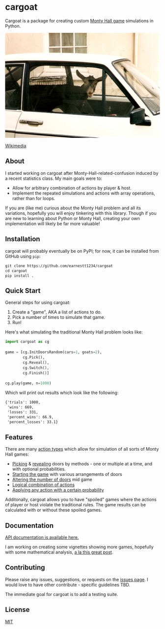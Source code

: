# cargoat
Cargoat is a package for creating custom [Monty Hall game](https://en.wikipedia.org/wiki/Monty_Hall_problem) simulations in Python.

![](https://raw.githubusercontent.com/earnestt1234/cargoat/main/img/goat_in_a_car.jpg)

[Wikimedia](https://commons.wikimedia.org/wiki/File:Goat_in_a_car.jpg)

## About

I started working on cargoat after Monty-Hall-related-confusion induced by a recent statistics class.  My main goals were to:

- Allow for arbitrary combination of actions by player & host.
- Implement the repeated simulations and actions with array operations, rather than for loops.

If you are (like me) curious about the Monty Hall problem and all its variations, hopefully you will enjoy tinkering with this library.  Though if you are new to learning about Python or Monty Hall, creating your own implementation will likely be far more valuable!

## Installation

cargoat will probably eventually be on PyPI; for now, it can be installed from GitHub using `pip`:

```
git clone https://github.com/earnestt1234/cargoat
cd cargoat
pip install .
```

## Quick Start

General steps for using cargoat:

1. Create a "game", AKA a list of actions to do.
2. Pick a number of times to simulate that game.
3. Run!

Here's what simulating the traditional Monty Hall problem looks like:

```python
import cargoat as cg

game = [cg.InitDoorsRandom(cars=1, goats=2),
        cg.Pick(),
        cg.Reveal(),
        cg.Switch(),
        cg.Finish()]

cg.play(game, n=1000)
```

Which will print out results which look like the following:

```
{'trials': 1000,
 'wins': 669,
 'losses': 331,
 'percent_wins': 66.9,
 'percent_losses': 33.1}
```

## Features

There are many [action types](https://earnestt1234.github.io/cargoat/cargoat/actions/index.html) which allow for simulation of all sorts of Monty Hall games:

- [Picking](https://earnestt1234.github.io/cargoat/cargoat/index.html#cargoat.Pick) & [revealing](https://earnestt1234.github.io/cargoat/cargoat/index.html#cargoat.Reveal) doors by methods - one or multiple at a time, and with optional probabilities.
- [Starting the game](https://earnestt1234.github.io/cargoat/cargoat/actions/initialization.html) with various arrangements of doors
- [Altering the number of doors](https://earnestt1234.github.io/cargoat/cargoat/actions/remodeling.html) mid game
- [Logical combination of actions](https://earnestt1234.github.io/cargoat/cargoat/actions/index.html#cargoat.actions.IfElse)
- [Applying any action with a certain probability](https://earnestt1234.github.io/cargoat/cargoat/actions/index.html#cargoat.actions.ChanceTo)

Additonally, cargoat allows you to have "spoiled" games where the actions of player or host violate the traditional rules.  The game results can be calculated with or without these spoiled games.

## Documentation

[API documentation is available here.](https://earnestt1234.github.io/cargoat/cargoat/) 

I am working on creating some vignettes showing more games, hopefully with some mathematical analysis, [a la this great post](https://www.untrammeledmind.com/2018/11/monty-hall-problem-and-variations-intuitive-solutions/).

## Contributing

Please raise any issues, suggestions, or requests on the [issues page](https://github.com/earnestt1234/cargoat/issues).  I would love to have other contribute - specific guidelines TBD.

The immediate goal for cargoat is to add a testing suite.

## License

[MIT](https://github.com/earnestt1234/cargoat/blob/main/LICENSE)

